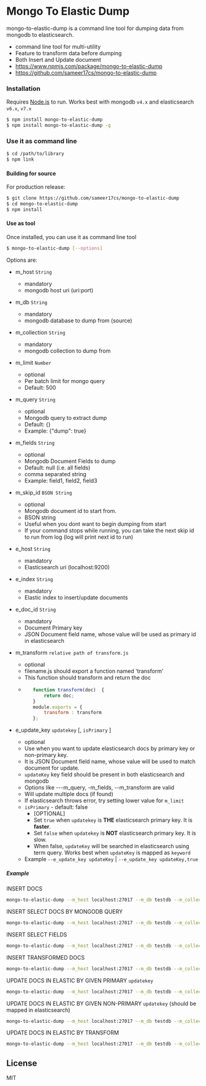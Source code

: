 # Mongo To Elastic Dump

mongo-to-elastic-dump is a command line tool for dumping data from mongodb to elasticsearch.
  - command line tool for multi-utility
  - Feature to transform data before dumping
  - Both Insert and Update document
  - https://www.npmjs.com/package/mongo-to-elastic-dump
  - https://github.com/sameer17cs/mongo-to-elastic-dump

### Installation

Requires [Node.js](https://nodejs.org/) to run.
Works best with mongodb ```v4.x``` and elasticsearch ```v6.x```, ```v7.x```

```sh
$ npm install mongo-to-elastic-dump
$ npm install mongo-to-elastic-dump -g
```

### Use it as command line
```sh
$ cd /path/to/library
$ npm link
```

#### Building for source
For production release:
```sh
$ git clone https://github.com/sameer17cs/mongo-to-elastic-dump
$ cd mongo-to-elastic-dump
$ npm install
```

#### Use as tool
Once installed, you can use it as command line tool
```sh
$ mongo-to-elastic-dump [--options]
```

Options are:

- m_host ```String```
     - mandatory
     - mongodb host uri (uri:port)

- m_db ```String```
     - mandatory
     - mongodb database to dump from (source)

- m_collection ```String```
     - mandatory
     - mongodb collection to dump from

- m_limit ```Number```
     - optional
     - Per batch limit for mongo query
     - Default: 500

- m_query ```String```
     - optional
     - Mongodb query to extract dump
     - Default: {}
     - Example: {"dump": true}

- m_fields  ```String```
     - optional
     - Mongodb Document Fields to dump
     - Default: null (i.e. all fields)
     - comma separated string
     - Example: field1, field2, field3

- m_skip_id ```BSON String```
    - optional
    - Mongodb document id to start from.
    - BSON string
    - Useful when you dont want to begin dumping from start
    - If your command stops while running, you can take the next skip id to run from log (log will print next id to run)

- e_host ```String```
     - mandatory
     - Elasticsearch uri (localhost:9200)

- e_index ```String```
    - mandatory
    - Elastic index to insert/update documents

- e_doc_id ```String```
    - mandatory
    - Document Primary key
    - JSON Document field name, whose value will be used as primary id in elasticsearch

- m_transform ```relative path of transform.js```
     - optional
     - filename.js should export a function named 'transform'
     - This function should transform and return the doc
     - ```javascript
          function transform(doc)  {
              return doc;
          }
          module.exports = {
              transform : transform
          };
       ```

- e_update_key ```updatekey```  [, ```isPrimary``` ]
    - optional
    - Use when you want to update elasticsearch docs by primary key or non-primary key.
    - It is JSON Document field name, whose value will be used to match document for update.
    - ```updateKey``` key field should be present in both elasticsearch and mongodb
    - Options like ---m_query, -m_fields, --m_transform are valid
    - Will update multiple docs (if found)
    - If elasticsearch throws error, try setting lower value for ```m_limit```
    - ```isPrimary``` - default: false
        * [OPTIONAL]
        * Set ```true``` when ```updatekey``` is **THE** elasticsearch primary key. It is **faster**.
        * Set ```false``` when ```updatekey``` is **NOT** elasticsearch primary key. It is slow.
        * When false, ```updateKey``` will be searched in elasticsearch using term query. Works best when ```updateKey``` is mapped as ```keyword```
    - Example ```--e_update_key updateKey``` | ```--e_update_key updateKey,true```

##### Example

INSERT DOCS
```sh
mongo-to-elastic-dump --m_host localhost:27017 --m_db testdb --m_collection testcoll --e_host localhost:9200 --e_index testindex --e_doc_id uuid
```

INSERT SELECT DOCS BY MONGODB QUERY
```sh
mongo-to-elastic-dump --m_host localhost:27017 --m_db testdb --m_collection testcoll --e_host localhost:9200 --e_index testindex --e_doc_id uuid  --m_query '{}'
```

INSERT SELECT FIELDS
```sh
mongo-to-elastic-dump --m_host localhost:27017 --m_db testdb --m_collection testcoll --e_host localhost:9200 --e_index testindex --e_doc_id uuid  --m_fields field1,field2,field3
```

INSERT TRANSFORMED DOCS
```sh
mongo-to-elastic-dump --m_host localhost:27017 --m_db testdb --m_collection testcoll --e_host localhost:9200 --e_index testindex --e_doc_id uuid --m_transform transform.js
```

UPDATE DOCS IN ELASTIC BY GIVEN PRIMARY ```updatekey```
```sh
mongo-to-elastic-dump --m_host localhost:27017 --m_db testdb --m_collection testcoll --e_host localhost:9200 --e_index testindex --e_update_key updatekey,true
```

UPDATE DOCS IN ELASTIC BY GIVEN NON-PRIMARY ```updatekey``` (should be mapped in elasticsearch)
```sh
mongo-to-elastic-dump --m_host localhost:27017 --m_db testdb --m_collection testcoll --e_host localhost:9200 --e_index testindex --e_update_key updatekey
```

UPDATE DOCS IN ELASTIC BY TRANSFORM
```sh
mongo-to-elastic-dump --m_host localhost:27017 --m_db testdb --m_collection testcoll --e_host localhost:9200 --e_index testindex --e_update_key updatekey --m_transform transform.js
```

License
----

MIT
